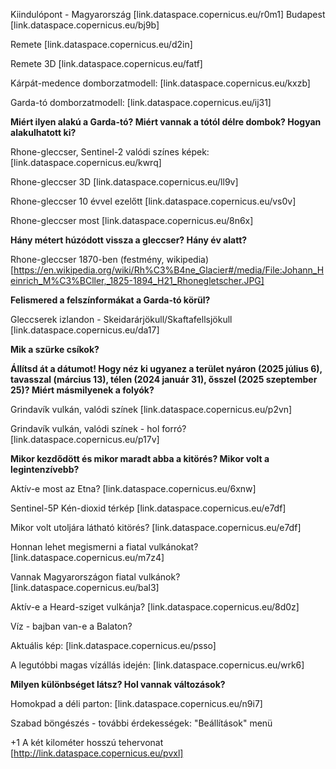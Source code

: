 Kiindulópont - Magyarország [link.dataspace.copernicus.eu/r0m1]
Budapest [link.dataspace.copernicus.eu/bj9b]

Remete [link.dataspace.copernicus.eu/d2in]

Remete 3D [link.dataspace.copernicus.eu/fatf]

Kárpát-medence domborzatmodell: [link.dataspace.copernicus.eu/kxzb]

Garda-tó domborzatmodell: [link.dataspace.copernicus.eu/ij31] 

**Miért ilyen alakú a Garda-tó? Miért vannak a tótól délre dombok? Hogyan alakulhatott ki?**

Rhone-gleccser, Sentinel-2 valódi színes képek: [link.dataspace.copernicus.eu/kwrq]

Rhone-gleccser 3D [link.dataspace.copernicus.eu/ll9v]

Rhone-gleccser 10 évvel ezelőtt [link.dataspace.copernicus.eu/vs0v]

Rhone-gleccser most [link.dataspace.copernicus.eu/8n6x]

**Hány métert húzódott vissza a gleccser? Hány év alatt?**

Rhone-gleccser 1870-ben (festmény, wikipedia) [https://en.wikipedia.org/wiki/Rh%C3%B4ne_Glacier#/media/File:Johann_Heinrich_M%C3%BCller,_1825-1894_H21_Rhonegletscher.JPG]

**Felismered a felszínformákat a Garda-tó körül?**

Gleccserek izlandon - Skeidarárjökull/Skaftafellsjökull [link.dataspace.copernicus.eu/da17]

**Mik a szürke csíkok?**

**Állítsd át a dátumot! Hogy néz ki ugyanez a terület nyáron (2025 július 6), tavasszal (március 13), télen (2024 január 31), ősszel (2025 szeptember 25)? Miért másmilyenek a folyók?**

Grindavík vulkán, valódi színek [link.dataspace.copernicus.eu/p2vn]

Grindavík vulkán, valódi színek - hol forró? [link.dataspace.copernicus.eu/p17v]

**Mikor kezdődött és mikor maradt abba a kitörés? Mikor volt a legintenzívebb?**

Aktív-e most az Etna? [link.dataspace.copernicus.eu/6xnw]

Sentinel-5P Kén-dioxid térkép [link.dataspace.copernicus.eu/e7df]

Mikor volt utoljára látható kitörés? [link.dataspace.copernicus.eu/e7df]

Honnan lehet megismerni a fiatal vulkánokat? [link.dataspace.copernicus.eu/m7z4]

Vannak Magyarországon fiatal vulkánok? [link.dataspace.copernicus.eu/bal3]

Aktív-e a Heard-sziget vulkánja? [link.dataspace.copernicus.eu/8d0z]

Víz - bajban van-e a Balaton?

Aktuális kép: [link.dataspace.copernicus.eu/psso]

A legutóbbi magas vízállás idején: [link.dataspace.copernicus.eu/wrk6]

**Milyen különbséget látsz? Hol vannak változások?**

Homokpad a déli parton: [link.dataspace.copernicus.eu/n9i7]

Szabad böngészés - további érdekességek: "Beállítások" menü

+1 A két kilométer hosszú tehervonat [http://link.dataspace.copernicus.eu/pvxl]
